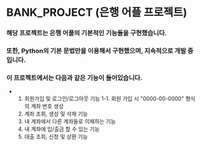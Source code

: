 BANK_PROJECT (은행 어플 프로젝트)
================================
### 해당 프로젝트는 은행 어플의 기본적인 기능들을 구현했습니다.
### 또한, Python의 기본 문법만을 이용해서 구현했으며, 지속적으로 개발 중입니다.

### 이 프로젝트에서는 다음과 같은 기능이 들어있습니다.
* 1. 회원가입 및 로그인/로그아웃 기능
    1-1. 회원 가입 시 "0000-00-0000" 형식의 계좌 번호 생성
  2. 계좌 조회, 생성 및 삭제 기능
  3. 내 계좌에서 다른 계좌들로 이체하는 기능
  4. 내 계좌에 입/출금 할 수 있는 기능
  5. 대출 조회, 신청 및 상환 기능
